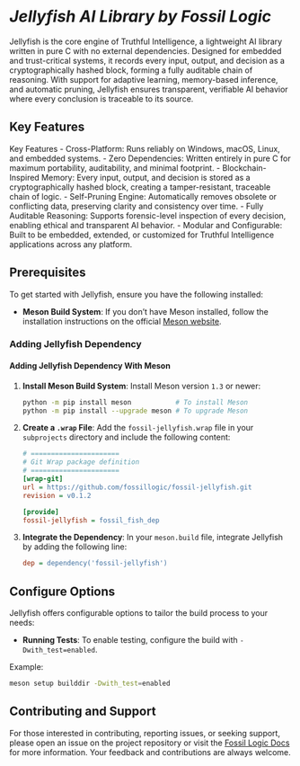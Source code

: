 # ***Jellyfish AI Library by Fossil Logic***

Jellyfish is the core engine of Truthful Intelligence, a lightweight AI library written in pure C with no external dependencies. Designed for embedded and trust-critical systems, it records every input, output, and decision as a cryptographically hashed block, forming a fully auditable chain of reasoning. With support for adaptive learning, memory-based inference, and automatic pruning, Jellyfish ensures transparent, verifiable AI behavior where every conclusion is traceable to its source.

## Key Features

Key Features
	-	Cross-Platform: Runs reliably on Windows, macOS, Linux, and embedded systems.
	-	Zero Dependencies: Written entirely in pure C for maximum portability, auditability, and minimal footprint.
	-	Blockchain-Inspired Memory: Every input, output, and decision is stored as a cryptographically hashed block, creating a tamper-resistant, traceable chain of logic.
	-	Self-Pruning Engine: Automatically removes obsolete or conflicting data, preserving clarity and consistency over time.
	-	Fully Auditable Reasoning: Supports forensic-level inspection of every decision, enabling ethical and transparent AI behavior.
	-	Modular and Configurable: Built to be embedded, extended, or customized for Truthful Intelligence applications across any platform.

## Prerequisites

To get started with Jellyfish, ensure you have the following installed:

- **Meson Build System**: If you don’t have Meson installed, follow the installation instructions on the official [Meson website](https://mesonbuild.com/Getting-meson.html).

### Adding Jellyfish Dependency

#### Adding Jellyfish Dependency With Meson

1. **Install Meson Build System**:
   Install Meson version `1.3` or newer:
   ```sh
   python -m pip install meson           # To install Meson
   python -m pip install --upgrade meson # To upgrade Meson
   ```

2. **Create a `.wrap` File**:
   Add the `fossil-jellyfish.wrap` file in your `subprojects` directory and include the following content:

   ```ini
   # ======================
   # Git Wrap package definition
   # ======================
   [wrap-git]
   url = https://github.com/fossillogic/fossil-jellyfish.git
   revision = v0.1.2

   [provide]
   fossil-jellyfish = fossil_fish_dep
   ```

3. **Integrate the Dependency**:
   In your `meson.build` file, integrate Jellyfish by adding the following line:
   ```ini
   dep = dependency('fossil-jellyfish')
   ```

## Configure Options

Jellyfish offers configurable options to tailor the build process to your needs:

- **Running Tests**: To enable testing, configure the build with `-Dwith_test=enabled`.

Example:

```sh
meson setup builddir -Dwith_test=enabled
```

## Contributing and Support

For those interested in contributing, reporting issues, or seeking support, please open an issue on the project repository or visit the [Fossil Logic Docs](https://fossillogic.com/docs) for more information. Your feedback and contributions are always welcome.
